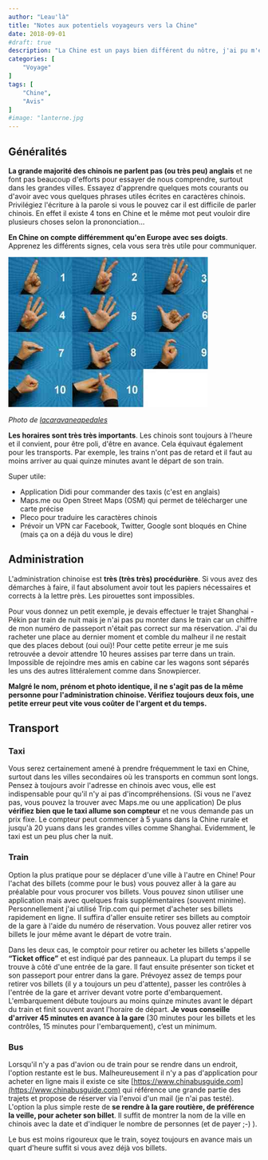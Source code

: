 ```yaml
---
author: "Leau'là"
title: "Notes aux potentiels voyageurs vers la Chine"
date: 2018-09-01
#draft: true
description: "La Chine est un pays bien différent du nôtre, j'ai pu m'en rendre compte après une expérience de 6 mois comme étudiante dans la ville de Shanghai en 2018. Au cas où il vous prendrait de vous envoler vers cet étonnant pays, je vous laisse quelques conseils (bien loin d'être exhaustifs) pour apprécier au mieux votre vie sur place."
categories: [
    "Voyage"
]
tags: [
    "Chine",
    "Avis"
]
#image: "lanterne.jpg
---
```


## Généralités

  **La grande majorité des chinois ne parlent pas (ou très peu) anglais** et ne font pas beaucoup d'efforts pour essayer de nous comprendre, surtout dans les grandes villes. Essayez d'apprendre quelques mots courants ou 	d'avoir avec vous quelques phrases utiles écrites en caractères chinois. Privilégiez l'écriture à la parole si vous le pouvez car il est difficile de parler chinois. En effet il existe 4 tons en Chine et le même mot peut vouloir 	dire plusieurs choses selon la prononciation…

**En Chine on compte différemment qu'en Europe avec ses doigts**. Apprenez les différents signes, cela vous sera très utile pour communiquer.

![](compter.jpg)

_Photo de [lacaravaneapedales](http://www.lacaravaneapedales.com/2011/10/special-enfants-cest-du-chinois/)_

**Les horaires sont très très importants**. Les chinois sont toujours à l'heure et il convient, pour être poli, d'être en avance. Cela équivaut également pour les transports. Par exemple, les trains n'ont pas de retard et il faut au moins arriver au quai quinze minutes avant le départ de son train.

Super utile:

*	Application Didi pour commander des taxis (c'est en anglais)
*	Maps.me ou Open Street Maps (OSM) qui permet de télécharger une carte précise
*	Pleco pour traduire les caractères chinois
*	Prévoir un VPN car Facebook, Twitter, Google sont bloqués en Chine (mais ça on a déjà du vous le dire)

## Administration

L'administration chinoise est **très (très très) procédurière**. Si vous avez des démarches à faire, il faut absolument avoir tout les papiers nécessaires et corrects à la lettre près. Les pirouettes sont impossibles.

Pour vous donnez un petit exemple, je devais effectuer le trajet Shanghai - Pékin par train de nuit mais je n'ai pas pu monter dans le train car un chiffre de mon numéro de passeport n'était pas correct sur ma réservation. J'ai du racheter une place au dernier moment et comble du malheur il ne restait que des places debout (oui oui)! Pour cette petite erreur je me suis retrouvée a devoir attendre 10 heures assises par terre dans un train. Impossible de rejoindre mes amis en cabine car les wagons sont séparés les uns des autres littéralement comme dans Snowpiercer.

**Malgré le nom, prénom et photo identique, il ne s'agit pas de la même personne pour l'administration chinoise. Vérifiez toujours deux fois, une petite erreur peut vite vous coûter de l'argent et du temps.**


## Transport
### Taxi

Vous serez certainement amené à prendre fréquemment le taxi en Chine, surtout dans les villes secondaires où les transports en commun sont longs. Pensez à toujours avoir l'adresse en chinois avec vous, elle est indispensable pour qu'il n'y ai pas d'incompréhensions. (Si vous ne l'avez pas, vous pouvez la trouver avec Maps.me ou une application) De plus **vérifiez bien que le taxi allume son compteur** et ne vous demande pas un prix fixe. Le compteur peut commencer à 5 yuans dans la Chine rurale et jusqu'à 20 yuans dans les grandes villes comme Shanghai. Evidemment, le taxi est un peu plus cher la nuit.

### Train

Option la plus pratique pour se déplacer d'une ville à l'autre en Chine! Pour l'achat des billets (comme pour le bus) vous pouvez aller à la gare au préalable pour vous procurer vos billets. Vous pouvez sinon utiliser une application mais avec quelques frais supplémentaires (souvent minime). Personnellement j'ai utilisé Trip.com qui permet d'acheter ses billets rapidement en ligne. Il suffira d'aller ensuite retirer ses billets au comptoir de la gare à l'aide du numéro de réservation. Vous pouvez aller retirer vos billets le jour même avant le départ de votre train.

Dans les deux cas, le comptoir pour retirer ou acheter les billets s'appelle **“Ticket office”** et est indiqué par des panneaux. La plupart du temps il se trouve à côté d'une entrée de la gare. Il faut ensuite présenter son ticket et son passeport pour entrer dans la gare. Prévoyez assez de temps pour retirer vos billets (il y a toujours un peu d'attente), passer les contrôles à l'entrée de la gare et arriver devant votre porte d'embarquement. L'embarquement débute toujours au moins quinze minutes avant le départ du train et finit souvent avant l'horaire de départ. **Je vous conseille d'arriver 45 minutes en avance à la gare** (30 minutes pour les billets et les contrôles, 15 minutes pour l'embarquement), c’est un minimum.

### Bus

Lorsqu'il n'y a pas d'avion ou de train pour se rendre dans un endroit, l'option restante est le bus. Malheureusement il n'y a pas d'application pour acheter en ligne mais il existe ce site [https://www.chinabusguide.com](https://www.chinabusguide.com)  qui référence une grande partie des trajets et propose de réserver via l'envoi d'un mail (je n'ai pas testé). L'option la plus simple reste de **se rendre à la gare routière, de préférence la veille, pour acheter son billet**. Il suffit de montrer la nom de la ville en chinois avec la date et d'indiquer le nombre de personnes (et de payer ;-) ).

Le bus est moins rigoureux que le train, soyez toujours en avance mais un quart d'heure suffit si vous avez déjà vos billets.
